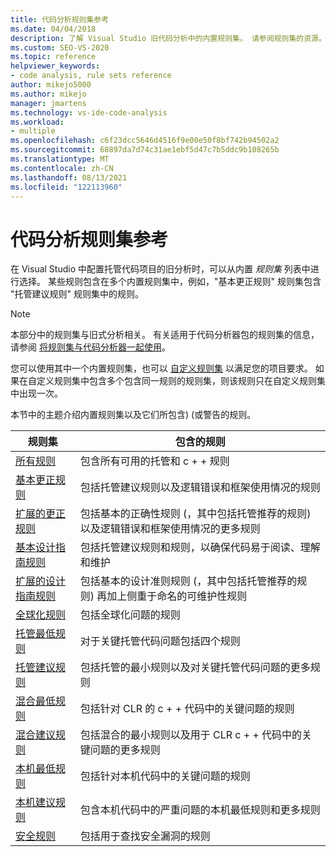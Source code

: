 ```yaml
---
title: 代码分析规则集参考
ms.date: 04/04/2018
description: 了解 Visual Studio 旧代码分析中的内置规则集。 请参阅规则集的资源。 了解如何在自定义规则集中使用这些集。
ms.custom: SEO-VS-2020
ms.topic: reference
helpviewer_keywords:
- code analysis, rule sets reference
author: mikejo5000
ms.author: mikejo
manager: jmartens
ms.technology: vs-ide-code-analysis
ms.workload:
- multiple
ms.openlocfilehash: c6f23dcc5646d4516f9e00e50f8bf742b94502a2
ms.sourcegitcommit: 68897da7d74c31ae1ebf5d47c7b5ddc9b108265b
ms.translationtype: MT
ms.contentlocale: zh-CN
ms.lasthandoff: 08/13/2021
ms.locfileid: "122113960"
---
```

# <a name="code-analysis-rule-set-reference"></a>代码分析规则集参考

在 Visual Studio 中配置托管代码项目的旧分析时，可以从内置 *规则集* 列表中进行选择。 某些规则包含在多个内置规则集中，例如，"基本更正规则" 规则集包含 "托管建议规则" 规则集中的规则。

> [!NOTE]
> 本部分中的规则集与旧式分析相关。 有关适用于代码分析器包的规则集的信息，请参阅 [将规则集与代码分析器一起使用](/dotnet/fundamentals/code-analysis/code-quality-rule-options)。

您可以使用其中一个内置规则集，也可以 [自定义规则集](../code-quality/how-to-create-a-custom-rule-set.md) 以满足您的项目要求。 如果在自定义规则集中包含多个包含同一规则的规则集，则该规则只在自定义规则集中出现一次。

本节中的主题介绍内置规则集以及它们所包含)  (或警告的规则。

| 规则集 | 包含的规则 |
| - | - |
| [所有规则](all-rules-rule-set.md) | 包含所有可用的托管和 c + + 规则 |
| [基本更正规则](basic-correctness-rules-rule-set-for-managed-code.md) | 包括托管建议规则以及逻辑错误和框架使用情况的规则 |
| [扩展的更正规则](extended-correctness-rules-rule-set-for-managed-code.md) | 包括基本的正确性规则 (，其中包括托管推荐的规则) 以及逻辑错误和框架使用情况的更多规则 |
| [基本设计指南规则](basic-design-guideline-rules-rule-set-for-managed-code.md) | 包括托管建议规则和规则，以确保代码易于阅读、理解和维护 |
| [扩展的设计指南规则](extended-design-guidelines-rules-rule-set-for-managed-code.md) | 包括基本的设计准则规则 (，其中包括托管推荐的规则) 再加上侧重于命名的可维护性规则 |
| [全球化规则](globalization-rules-rule-set-for-managed-code.md) | 包括全球化问题的规则 |
| [托管最低规则](managed-minimum-rules-rule-set-for-managed-code.md) | 对于关键托管代码问题包括四个规则 |
| [托管建议规则](managed-recommended-rules-rule-set-for-managed-code.md) | 包括托管的最小规则以及对关键托管代码问题的更多规则 |
| [混合最低规则](mixed-minimum-rules-rule-set.md) | 包括针对 CLR 的 c + + 代码中的关键问题的规则 |
| [混合建议规则](mixed-recommended-rules-rule-set.md) | 包括混合的最小规则以及用于 CLR c + + 代码中的关键问题的更多规则 |
| [本机最低规则](native-minimum-rules-rule-set.md) | 包括针对本机代码中的关键问题的规则 |
| [本机建议规则](native-recommended-rules-rule-set.md) | 包含本机代码中的严重问题的本机最低规则和更多规则 |
| [安全规则](security-rules-rule-set-for-managed-code.md) | 包括用于查找安全漏洞的规则 |
